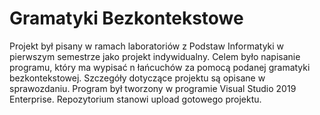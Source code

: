 # Gramatyki Bezkontekstowe

Projekt był pisany w ramach laboratoriów z Podstaw Informatyki w pierwszym semestrze jako projekt indywidualny. Celem było napisanie programu, który ma wypisać n łańcuchów za pomocą podanej gramatyki bezkontekstowej. Szczegóły dotyczące projektu są opisane w sprawozdaniu.
Program był tworzony w programie Visual Studio 2019 Enterprise. Repozytorium stanowi upload gotowego projektu.